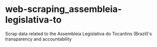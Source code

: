# web-scraping_assembleia-legislativa-to
Scrap data related to the Assembleia Legislativa do Tocantins (Brazil)'s transparency and accountability
